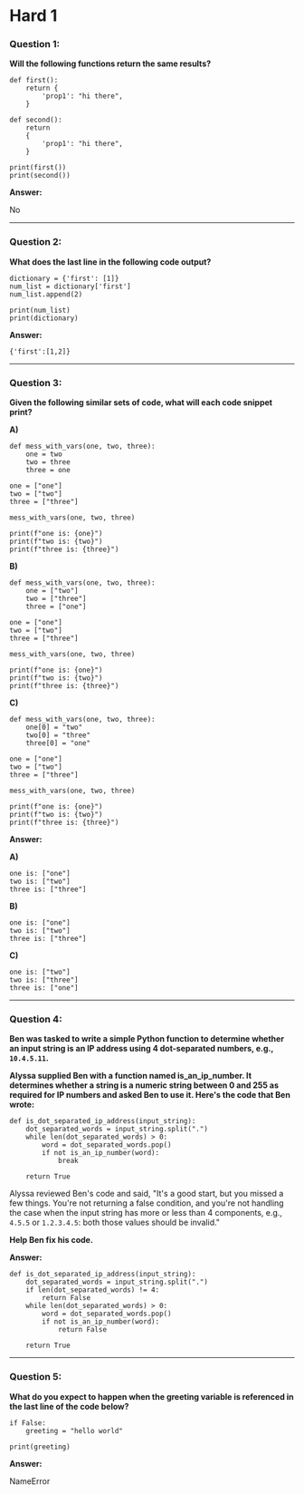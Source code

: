 # Hard 1

### Question 1:
**Will the following functions return the same results?**

```
def first():
    return {
        'prop1': "hi there",
    }

def second():
    return
    {
        'prop1': "hi there",
    }

print(first())
print(second())
```

**Answer:**

No


---
### Question 2:
**What does the last line in the following code output?**

```
dictionary = {'first': [1]}
num_list = dictionary['first']
num_list.append(2)

print(num_list)
print(dictionary)
```

**Answer:**

```
{'first':[1,2]}
```

---
### Question 3:
**Given the following similar sets of code, what will each code snippet print?**

**A)**
```
def mess_with_vars(one, two, three):
    one = two
    two = three
    three = one

one = ["one"]
two = ["two"]
three = ["three"]

mess_with_vars(one, two, three)

print(f"one is: {one}")
print(f"two is: {two}")
print(f"three is: {three}")
```
**B)**
```
def mess_with_vars(one, two, three):
    one = ["two"]
    two = ["three"]
    three = ["one"]

one = ["one"]
two = ["two"]
three = ["three"]

mess_with_vars(one, two, three)

print(f"one is: {one}")
print(f"two is: {two}")
print(f"three is: {three}")
```
**C)**
```
def mess_with_vars(one, two, three):
    one[0] = "two"
    two[0] = "three"
    three[0] = "one"

one = ["one"]
two = ["two"]
three = ["three"]

mess_with_vars(one, two, three)

print(f"one is: {one}")
print(f"two is: {two}")
print(f"three is: {three}")
```

**Answer:**

**A)**
```
one is: ["one"]
two is: ["two"]
three is: ["three"]
```
**B)**
```
one is: ["one"]
two is: ["two"]
three is: ["three"]
```
**C)**
```
one is: ["two"]
two is: ["three"]
three is: ["one"]
```
---
### Question 4:
**Ben was tasked to write a simple Python function to determine whether an input string is an IP address using 4 
dot-separated numbers, e.g., `10.4.5.11`.**

**Alyssa supplied Ben with a function named is_an_ip_number. It determines whether a string is a numeric string between 
0 and 255 as required for IP numbers and asked Ben to use it. Here's the code that Ben wrote:**

```
def is_dot_separated_ip_address(input_string):
    dot_separated_words = input_string.split(".")
    while len(dot_separated_words) > 0:
        word = dot_separated_words.pop()
        if not is_an_ip_number(word):
            break

    return True
```

Alyssa reviewed Ben's code and said, "It's a good start, but you missed a few things. You're not returning a false 
condition, and you're not handling the case when the input string has more or less than 4 components, e.g., `4.5.5` or 
`1.2.3.4.5`: both those values should be invalid."

**Help Ben fix his code.**

**Answer:**

```
def is_dot_separated_ip_address(input_string):
    dot_separated_words = input_string.split(".")
    if len(dot_separated_words) != 4:
        return False
    while len(dot_separated_words) > 0:
        word = dot_separated_words.pop()
        if not is_an_ip_number(word):
            return False

    return True
```

---
### Question 5:
**What do you expect to happen when the greeting variable is referenced in the last line of the code below?**

```
if False:
    greeting = "hello world"

print(greeting)
```

**Answer:**

NameError
